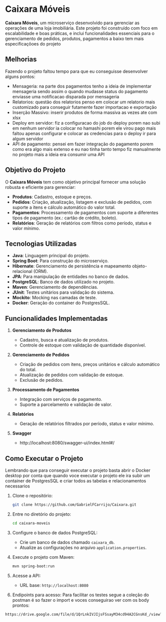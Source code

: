 # Caixara Móveis

**Caixara Móveis**, um microserviço desenvolvido para gerenciar as operações de uma loja imobiliária. Este projeto foi construído com foco em escalabilidade e boas práticas, e inclui funcionalidades essenciais para o gerenciamento de pedidos, produtos, pagamentos a baixo tem mais especificaçõoes do projeto

## Melhorias
Fazendo o projeto faltou tempo para que eu conseguisse desenvolver alguns pontos:
   - Mensageria: na parte dos pagamentos tenho a ideia de implementar mensageria sendo assim o quando mudasse status do pagamento enviasse uma notificacao disparada por mensageria
   - Relatorios: questão dos relatorios penso em colocar um relatorio mais customizado para conseguir futamente fazer importacao e exportação
   - Inserção Massivo: inserir produtos de forma massiva as vezes ate com xlsx
   - Deploy em servidor: fiz a configuracao do job do deploy porem nao subi em nenhum servidor ia colocar no hamashi porem ele virou pago mais faltou apenas configurar e colocar as credencias para o deploy ir para algum servidor
   - API de pagamento: pensei em fazer integração do pagamento porem como era algo mais extenso e eu nao tinha tanto tempo fiz manualmente no projeto mais a ideia era consumir uma API

## Objetivo do Projeto

O **Caixara Móveis** tem como objetivo principal fornecer uma solução robusta e eficiente para gerenciar:

- **Produtos**: Cadastro, estoque e preços.
- **Pedidos**: Criação, atualização, listagem e exclusão de pedidos, com suporte a itens e cálculo automático do valor total.
- **Pagamentos**: Processamento de pagamentos com suporte a diferentes tipos de pagamento (ex.: cartão de crédito, boleto).
- **Relatórios**: Geração de relatórios com filtros como período, status e valor mínimo.

## Tecnologias Utilizadas

- **Java**: Linguagem principal do projeto.
- **Spring Boot**: Para construção do microserviço.
- **Hibernate**: Gerenciamento de persistência e mapeamento objeto-relacional (ORM).
- **JPA**: Para manipulação de entidades no banco de dados.
- **PostgreSQL**: Banco de dados utilizado no projeto.
- **Maven**: Gerenciamento de dependências.
- **JUnit**: Testes unitários para validação do sistema.
- **Mockito**: Mocking nas camadas de teste.
- **Docker**: Geração do container do PostgresSQL.

## Funcionalidades Implementadas

1. **Gerenciamento de Produtos**
   - Cadastro, busca e atualização de produtos.
   - Controle de estoque com validação de quantidade disponível.

2. **Gerenciamento de Pedidos**
   - Criação de pedidos com itens, preços unitários e cálculo automático do total.
   - Atualização de pedidos com validação de estoque.
   - Exclusão de pedidos.

3. **Processamento de Pagamentos**
   - Integração com serviços de pagamento.
   - Suporte a parcelamento e validação de valor.

4. **Relatórios**
   - Geração de relatórios filtrados por período, status e valor mínimo.
  
5. **Swagger**
   - http://localhost:8080/swagger-ui/index.html#/
     
## Como Executar o Projeto
   Lembrando que para conseguir executar o projeto basta abrir o Docker desktop por conta que quando voce executar o projeto ele ira subir um container de PostgresSQL e criar todos as tabelas e relacionamentos necessarios
1. Clone o repositório:
   ```bash
   git clone https://github.com/GabrielFCarrijo/Caixara.git
   ```
2. Entre no diretório do projeto:
   ```bash
   cd caixara-moveis
   ```
3. Configure o banco de dados PostgreSQL:
   - Crie um banco de dados chamado `caixara_db`.
   - Atualize as configurações no arquivo `application.properties`.

4. Execute o projeto com Maven:
   ```bash
   mvn spring-boot:run
   ```

5. Acesse a API:
   - URL base: `http://localhost:8080`
     
6. Endipoints para acesso:
Para facilitar os testes segue a coleção do postman é so fazer o import e voces conseguirao ver com os body prontos:
```bash
https://drive.google.com/file/d/1QrLnkIVJIjsFSsayM34cd94A2CGnsKd_/view?usp=sharing
```
